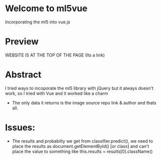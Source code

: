 # Welcome to ml5vue
Incorporating the ml5 into vue.js

# Preview
WEBSITE IS AT THE TOP OF THE PAGE (Its a link)

# Abstract
I tried ways to incoporate the ml5 library with jQuery but it always doesn't work, so I tried with Vue and it worked like a charm
- The only data it returns is the image source repo link & author and thats all.

# Issues:
- The results and probabilty we get from classifier.predict(), we need to place the results as document.getElementById() [or class] and can't place the value to something like this.results = results[0].className()
